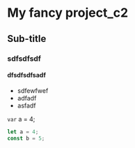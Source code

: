 # My fancy project_c2

## Sub-title

### sdfsdfsdf

#### dfsdfsdfsadf

-   sdfewfwef
-   adfadf
-   asfadf

`var` a = 4;

```javascript
let a = 4;
const b = 5;
```
